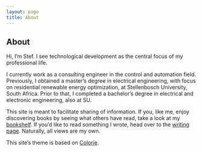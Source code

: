 ```yaml
---
layout: page
title: About
---
```


## About

Hi, I’m Stef. I see technological development as the central focus of my 
professional life.

I currently work as a consulting engineer in the control and 
automation field. 
Previously, I obtained a master’s degree in electrical engineering, with focus 
on residential renewable energy optimization, at Stellenbosch University, 
South Africa. 
Prior to that, I completed a bachelor’s degree in electrical and electronic 
engineering, also at SU.

This site is meant to facilitate sharing of information. 
If you, like me, enjoy discovering books by seeing what others have read, take 
a look at my [bookshelf](/bookshelf). 
If you’d like to read something I wrote, head over to the [writing page](/). 
Naturally, all views are my own.

This site’s theme is based on [Colorie](https://github.com/ronv/colorie).
